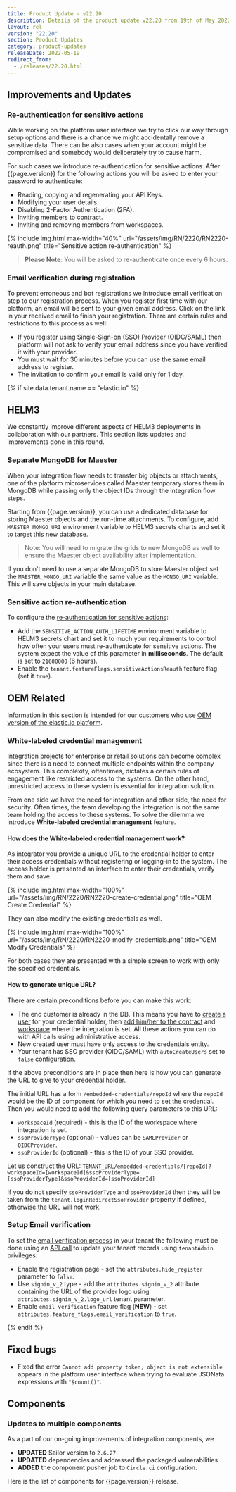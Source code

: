 ```yaml
---
title: Product Update - v22.20
description: Details of the product update v22.20 from 19th of May 2022.
layout: rel
version: "22.20"
section: Product Updates
category: product-updates
releaseDate: 2022-05-19
redirect_from:
  - /releases/22.20.html
---
```


## Improvements and Updates

### Re-authentication for sensitive actions

While working on the platform user interface we try to click our way through
setup options and there is a chance we might accidentally remove a sensitive data.
There can be also cases when your account might be compromised and somebody would
deliberately try to cause harm.

For such cases we introduce re-authentication for sensitive actions. After
{{page.version}} for the following actions you will be asked to enter your password
to authenticate:

*   Reading, copying and regenerating your API Keys.
*   Modifying your user details.
*   Disabling 2-Factor Authentication (2FA).
*   Inviting members to contract.
*   Inviting and removing members from workspaces.

{% include img.html max-width="40%" url="/assets/img/RN/2220/RN2220-reauth.png" title="Sensitive action re-authentication" %}

> **Please Note**: You will be asked to re-authenticate once every 6 hours.

### Email verification during registration

To prevent erroneous and bot registrations we introduce email verification step to
our registration process. When you register first time with our platform, an email
will be sent to your given email address. Click on the link in your received email
to finish your registration. There are certain rules and restrictions to this process as well:

*   If you register using Single-Sign-on (SSO) Provider (OIDC/SAML) then platform will not ask to verify your email address since you have verified it with your provider.
*   You must wait for 30 minutes before you can use the same email address to register.
*   The invitation to confirm your email is valid only for 1 day.

{% if site.data.tenant.name == "elastic.io" %}

## HELM3

We constantly improve different aspects of HELM3 deployments in collaboration
with our partners. This section lists updates and improvements done in this round.

### Separate MongoDB for Maester

When your integration flow needs to transfer big objects or attachments, one of
the platform microservices called Maester temporary stores them in MongoDB while
passing only the object IDs through the integration flow steps.

Starting from {{page.version}}, you can use a dedicated database for storing Maester
objects and the run-time attachments. To configure, add `MAESTER_MONGO_URI`
environment variable to HELM3 secrets charts and set it to target this new database.

> Note: You will need to migrate the grids to new MongoDB as well to ensure the Maester
> object availability after implementation.

If you don't need to use a separate MongoDB to store Maester object set
the `MAESTER_MONGO_URI` variable the same value as the `MONGO_URI` variable. This
will save objects in your main database.

### Sensitive action re-authentication

To configure the [re-authentication for sensitive actions](#re-authentication-for-sensitive-actions):
*   Add the `SENSITIVE_ACTION_AUTH_LIFETIME` environment variable to HELM3 secrets chart and set it to much your requirements to control how often your users must re-authenticate for sensitive actions. The system expect the value of this parameter in **milliseconds**. The default is set to `21600000` (6 hours).
*   Enable the `tenant.featureFlags.sensitiveActionsReauth` feature flag (set it `true`).

## OEM Related

Information in this section is intended for our customers who use
[OEM version of the elastic.io platform](https://www.elastic.io/saas-embedded-integration/).


### White-labeled credential management

Integration projects for enterprise or retail solutions can become complex since there is a
need to connect multiple endpoints within the company ecosystem. This complexity,
oftentimes, dictates a certain rules of engagement like restricted access to the
systems. On the other hand, unrestricted access to these system is essential for
integration solution.

From one side we have the need for integration and other side, the need for security.
Often times, the team developing the integration is not the same team holding the
access to these systems. To solve the dilemma we introduce **White-labeled credential management**
feature.

#### How does the White-labeled credential management work?

As integrator you provide a unique URL to the credential holder to enter their access credentials without
registering or logging-in to the system. The access holder is presented an interface
to enter their credentials, verify them and save.

{% include img.html max-width="100%" url="/assets/img/RN/2220/RN2220-create-credential.png" title="OEM Create Credential" %}

They can also modify the existing credentials as well.

{% include img.html max-width="100%" url="/assets/img/RN/2220/RN2220-modify-credentials.png" title="OEM Modify Credentials" %}

For both cases they are presented with a simple screen to work with only the
specified credentials.

#### How to generate unique URL?

There are certain preconditions before you can make this work:

*   The end customer is already in the DB. This means you have to [create a user]({{site.data.tenant.apiDocsUri}}/v2/#create-a-user) for your credential holder, then [add him/her to the contract]({{site.data.tenant.apiDocsUri}}/v2/#add-a-new-member-to-the-contract's-scope) and [workspace]({{site.data.tenant.apiDocsUri}}/v2/#add-a-new-member-to-workspace) where the integration is set. All these actions you can do with API calls using administrative access.
*   New created user must have only access to the credentials entity.
*   Your tenant has SSO provider (OIDC/SAML) with `autoCreateUsers` set to `false` configuration.

If the above preconditions are in place then here is how you can generate the URL
to give to your credential holder.

The initial URL has a form `/embedded-credentials/repoId` where the `repoId`
would be the ID of component for which you need to set the credential. Then you
would need to add the following query parameters to this URL:

*   `workspaceId` (required) - this is the ID of the workspace where integration is set.
*   `ssoProviderType` (optional) - values can be `SAMLProvider` or `OIDCProvider`.
*   `ssoProviderId` (optional) - this is the ID of your SSO provider.

Let us construct the URL:
`TENANT_URL/embedded-credentials/[repoId]?workspaceId=[workspaceId]&ssoProviderType=[ssoProviderType]&ssoProviderId=[ssoProviderId]`

If you do not specify `ssoProviderType` and `ssoProviderId` then they will be
taken from the `tenant.loginRedirectSsoProvider` property if defined, otherwise
the URL will not work.

### Setup Email verification

To set the [email verification process](#email-verification-during-registration)
in your tenant the following must be done using an [API call]({{site.data.tenant.apiDocsUri}}/v2/#update-a-tenant) to update your tenant records using `tenantAdmin` privileges:

*   Enable the registration page - set the `attributes.hide_register` parameter to `false`.
*   Use `signin_v_2` type - add the `attributes.signin_v_2` attribute containing the URL of the provider logo using `attributes.signin_v_2.logo_url` tenant parameter.
*   Enable `email_verification` feature flag (**NEW**) - set `attributes.feature_flags.email_verification` to `true`.

{% endif %}

## Fixed bugs

*   Fixed the error `Cannot add property token, object is not extensible` appears in the platform user interface when trying to evaluate JSONata expressions with `"$count()"`.

## Components


### Updates to multiple components

As a part of our on-going improvements of integration components, we

*   **UPDATED** Sailor version to `2.6.27`
*   **UPDATED** dependencies and addressed the packaged vulnerabilities
*   **ADDED** the component pusher job to `Circle.ci` configuration.

Here is the list of components for {{page.version}} release.
